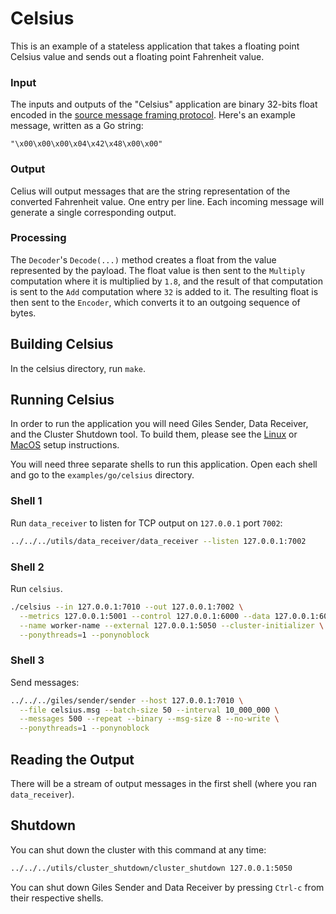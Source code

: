 # Celsius

This is an example of a stateless application that takes a floating point Celsius value and sends out a floating point Fahrenheit value.

### Input

The inputs and outputs of the "Celsius" application are binary 32-bits float encoded in the [source message framing protocol](/book/appendix/tcp-decoders-and-encoders.md#framed-message-protocols). Here's an example message, written as a Go string:

```
"\x00\x00\x00\x04\x42\x48\x00\x00"
```

### Output

Celius will output messages that are the string representation of the converted Fahrenheit value. One entry per line. Each incoming message will generate a single corresponding output.

### Processing

The `Decoder`'s `Decode(...)` method creates a float from the value represented by the payload. The float value is then sent to the `Multiply` computation where it is multiplied by `1.8`, and the result of that computation is sent to the `Add` computation where `32` is added to it. The resulting float is then sent to the `Encoder`, which converts it to an outgoing sequence of bytes.

## Building Celsius

In the celsius directory, run `make`.

## Running Celsius

In order to run the application you will need Giles Sender, Data Receiver, and the Cluster Shutdown tool. To build them, please see the [Linux](/book/go/getting-started/linux-setup.md) or [MacOS](/book/go/getting-started/macos-setup.md) setup instructions.

You will need three separate shells to run this application. Open each shell and go to the `examples/go/celsius` directory.

### Shell 1

Run `data_receiver` to listen for TCP output on `127.0.0.1` port `7002`:

```bash
../../../utils/data_receiver/data_receiver --listen 127.0.0.1:7002
```

### Shell 2

Run `celsius`.

```bash
./celsius --in 127.0.0.1:7010 --out 127.0.0.1:7002 \
  --metrics 127.0.0.1:5001 --control 127.0.0.1:6000 --data 127.0.0.1:6001 \
  --name worker-name --external 127.0.0.1:5050 --cluster-initializer \
  --ponythreads=1 --ponynoblock
```

### Shell 3

Send messages:

```bash
../../../giles/sender/sender --host 127.0.0.1:7010 \
  --file celsius.msg --batch-size 50 --interval 10_000_000 \
  --messages 500 --repeat --binary --msg-size 8 --no-write \
  --ponythreads=1 --ponynoblock 
```

## Reading the Output

There will be a stream of output messages in the first shell (where you ran `data_receiver`).

## Shutdown

You can shut down the cluster with this command at any time:

```bash
../../../utils/cluster_shutdown/cluster_shutdown 127.0.0.1:5050
```

You can shut down Giles Sender and Data Receiver by pressing `Ctrl-c` from their respective shells.

